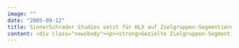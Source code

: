 ```yaml
---
image: ""
date: "2005-09-12"
title: SinnerSchrader Studios setzt für HLX auf Zielgruppen-Segmentierung und neue Werbe-Formate
content: <div class="newsbody"><p><strong>Gezielte Zielgruppen-Segmentierung und innovative Werbe-Formate steigern Absatzzahlen. Das beweist die Kampagne, die SinnerSchrader Studios für Hapag-Lloyd Express entwickelt hat. Im Fokus der Kampagne steht explizit das klar umrissene Segment der weiblichen Fluggäste, die zur Buchung von Kurztrips ins europäische Ausland motiviert werden. Zur Inspiration dient eine außergewöhnlich gestaltete Form von Online-Magazin. Das „HLX Ladies Special“ verbindet die Optik und Haptik von Print-Titeln mit den ‚State of the art’-Möglichkeiten der Flash-Programmierung.</strong></p><p>Auf der einen Seite durchblättert der User das Special wie eine Zeitschrift –auf der anderen sind die aufwendig gestalteten Illustrationen effektvoll animiert. Auf diese Weise wird nicht nur Aufmerksamkeit geweckt –die Animationen transportieren auch das Feeling der Themenwelten, in die sich das „HLX Ladies Special“ gliedert&#58; Von Shopping über Genuss bis hin zu Romantik und Wellness reicht das Spektrum.</p><p>Ein wesentlicher Benefit ist die integrierte Buchung, die durch eine direkte Verknüpfung des Online-Magazins mit dem HLX-System gewährleistet wird. Der Erfolg der bereits angelaufenen Kampagne übertrifft alle Erwartungen&#58; Die Buchungszahlen, die auf hlx.com schon ausgesprochen hoch sind, werden im „HLX Ladies Special“, durch die fokussierte Ansprache der Zielgruppe, sogar noch übertroffen. Anzeigen- und Banner-Schaltungen in zielgruppen-affinen Medien (Brigitte, glamour.de, elle.de, vox.de, etc.) unterstützen effizient diesen Erfolg.</p></div>
---
```


